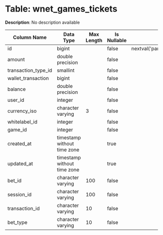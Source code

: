 # Table: wnet_games_tickets

**Description**: No description available

| Column Name | Data Type | Max Length | Is Nullable | Default | Primary Key | Foreign Key |
|-------------|-----------|------------|-------------|---------|-------------|-------------|
| id | bigint |  | false | nextval('pam.wnet_games_tickets_id_seq'::regclass) | wnet_games_tickets | wnet_games_tickets |
| amount | double precision |  | false |  |  |  |
| transaction_type_id | smallint |  | false |  | wnet_games_tickets | transaction_types |
| wallet_transaction | bigint |  | false |  |  |  |
| balance | double precision |  | false |  |  |  |
| user_id | integer |  | false |  | wnet_games_tickets | users |
| currency_iso | character varying | 3 | false |  | wnet_games_tickets | currencies |
| whitelabel_id | integer |  | false |  | wnet_games_tickets | whitelabels |
| game_id | integer |  | false |  | wnet_games_tickets | games |
| created_at | timestamp without time zone |  | true |  |  |  |
| updated_at | timestamp without time zone |  | true |  |  |  |
| bet_id | character varying | 100 | false |  |  |  |
| session_id | character varying | 100 | false |  |  |  |
| transaction_id | character varying | 10 | false |  |  |  |
| bet_type | character varying | 10 | false |  |  |  |
